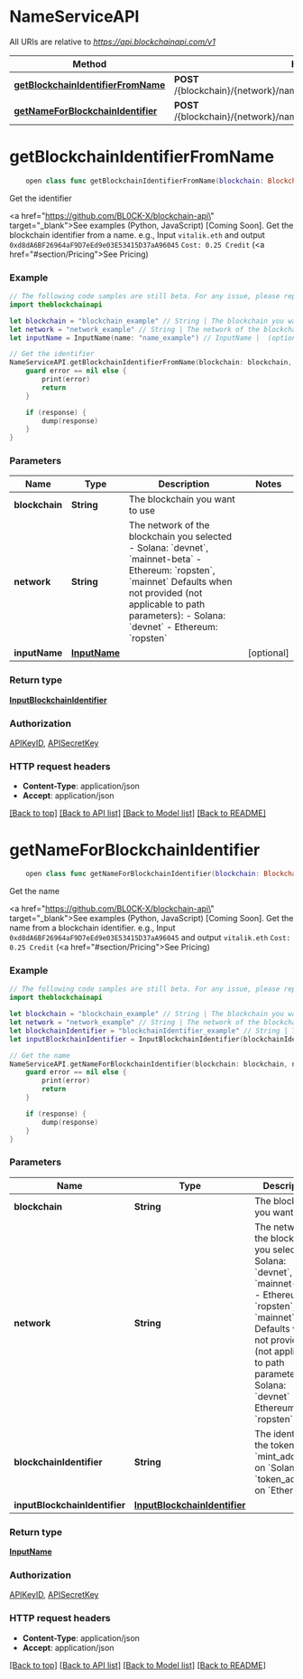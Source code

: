 # NameServiceAPI

All URIs are relative to *https://api.blockchainapi.com/v1*

Method | HTTP request | Description
------------- | ------------- | -------------
[**getBlockchainIdentifierFromName**](NameServiceAPI.md#getblockchainidentifierfromname) | **POST** /{blockchain}/{network}/name_service/name_to_blockchain_identifier | Get the identifier
[**getNameForBlockchainIdentifier**](NameServiceAPI.md#getnameforblockchainidentifier) | **POST** /{blockchain}/{network}/name_service/blockchain_identifier_to_name | Get the name


# **getBlockchainIdentifierFromName**
```swift
    open class func getBlockchainIdentifierFromName(blockchain: Blockchain_getBlockchainIdentifierFromName, network: String, inputName: InputName? = nil, completion: @escaping (_ data: InputBlockchainIdentifier?, _ error: Error?) -> Void)
```

Get the identifier

<a href=\"https://github.com/BL0CK-X/blockchain-api\" target=\"_blank\">See examples (Python, JavaScript) [Coming Soon]</a>.      Get the blockchain identifier from a name.  e.g., Input `vitalik.eth` and output `0xd8dA6BF26964aF9D7eEd9e03E53415D37aA96045`  `Cost: 0.25 Credit` (<a href=\"#section/Pricing\">See Pricing</a>)

### Example
```swift
// The following code samples are still beta. For any issue, please report via http://github.com/OpenAPITools/openapi-generator/issues/new
import theblockchainapi

let blockchain = "blockchain_example" // String | The blockchain you want to use 
let network = "network_example" // String | The network of the blockchain you selected  - Solana: `devnet`, `mainnet-beta` - Ethereum: `ropsten`, `mainnet`  Defaults when not provided (not applicable to path parameters): - Solana: `devnet` - Ethereum: `ropsten`
let inputName = InputName(name: "name_example") // InputName |  (optional)

// Get the identifier
NameServiceAPI.getBlockchainIdentifierFromName(blockchain: blockchain, network: network, inputName: inputName) { (response, error) in
    guard error == nil else {
        print(error)
        return
    }

    if (response) {
        dump(response)
    }
}
```

### Parameters

Name | Type | Description  | Notes
------------- | ------------- | ------------- | -------------
 **blockchain** | **String** | The blockchain you want to use  | 
 **network** | **String** | The network of the blockchain you selected  - Solana: &#x60;devnet&#x60;, &#x60;mainnet-beta&#x60; - Ethereum: &#x60;ropsten&#x60;, &#x60;mainnet&#x60;  Defaults when not provided (not applicable to path parameters): - Solana: &#x60;devnet&#x60; - Ethereum: &#x60;ropsten&#x60; | 
 **inputName** | [**InputName**](InputName.md) |  | [optional] 

### Return type

[**InputBlockchainIdentifier**](InputBlockchainIdentifier.md)

### Authorization

[APIKeyID](../README.md#APIKeyID), [APISecretKey](../README.md#APISecretKey)

### HTTP request headers

 - **Content-Type**: application/json
 - **Accept**: application/json

[[Back to top]](#) [[Back to API list]](../README.md#documentation-for-api-endpoints) [[Back to Model list]](../README.md#documentation-for-models) [[Back to README]](../README.md)

# **getNameForBlockchainIdentifier**
```swift
    open class func getNameForBlockchainIdentifier(blockchain: Blockchain_getNameForBlockchainIdentifier, network: String, blockchainIdentifier: BlockchainIdentifier_getNameForBlockchainIdentifier, inputBlockchainIdentifier: InputBlockchainIdentifier? = nil, completion: @escaping (_ data: InputName?, _ error: Error?) -> Void)
```

Get the name

<a href=\"https://github.com/BL0CK-X/blockchain-api\" target=\"_blank\">See examples (Python, JavaScript) [Coming Soon]</a>.      Get the name from a blockchain identifier.  e.g., Input `0xd8dA6BF26964aF9D7eEd9e03E53415D37aA96045` and output `vitalik.eth`  `Cost: 0.25 Credit` (<a href=\"#section/Pricing\">See Pricing</a>)

### Example
```swift
// The following code samples are still beta. For any issue, please report via http://github.com/OpenAPITools/openapi-generator/issues/new
import theblockchainapi

let blockchain = "blockchain_example" // String | The blockchain you want to use 
let network = "network_example" // String | The network of the blockchain you selected  - Solana: `devnet`, `mainnet-beta` - Ethereum: `ropsten`, `mainnet`  Defaults when not provided (not applicable to path parameters): - Solana: `devnet` - Ethereum: `ropsten`
let blockchainIdentifier = "blockchainIdentifier_example" // String | The identifier of the token (e.g., `mint_address` on `Solana` or `token_address` on `Ethereum`) 
let inputBlockchainIdentifier = InputBlockchainIdentifier(blockchainIdentifier: "blockchainIdentifier_example") // InputBlockchainIdentifier |  (optional)

// Get the name
NameServiceAPI.getNameForBlockchainIdentifier(blockchain: blockchain, network: network, blockchainIdentifier: blockchainIdentifier, inputBlockchainIdentifier: inputBlockchainIdentifier) { (response, error) in
    guard error == nil else {
        print(error)
        return
    }

    if (response) {
        dump(response)
    }
}
```

### Parameters

Name | Type | Description  | Notes
------------- | ------------- | ------------- | -------------
 **blockchain** | **String** | The blockchain you want to use  | 
 **network** | **String** | The network of the blockchain you selected  - Solana: &#x60;devnet&#x60;, &#x60;mainnet-beta&#x60; - Ethereum: &#x60;ropsten&#x60;, &#x60;mainnet&#x60;  Defaults when not provided (not applicable to path parameters): - Solana: &#x60;devnet&#x60; - Ethereum: &#x60;ropsten&#x60; | 
 **blockchainIdentifier** | **String** | The identifier of the token (e.g., &#x60;mint_address&#x60; on &#x60;Solana&#x60; or &#x60;token_address&#x60; on &#x60;Ethereum&#x60;)  | 
 **inputBlockchainIdentifier** | [**InputBlockchainIdentifier**](InputBlockchainIdentifier.md) |  | [optional] 

### Return type

[**InputName**](InputName.md)

### Authorization

[APIKeyID](../README.md#APIKeyID), [APISecretKey](../README.md#APISecretKey)

### HTTP request headers

 - **Content-Type**: application/json
 - **Accept**: application/json

[[Back to top]](#) [[Back to API list]](../README.md#documentation-for-api-endpoints) [[Back to Model list]](../README.md#documentation-for-models) [[Back to README]](../README.md)

